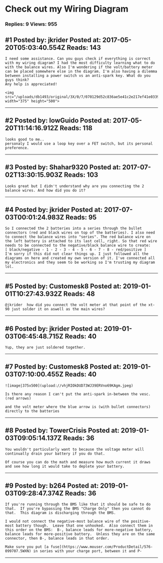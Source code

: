# Check out my Wiring Diagram

### Replies: 9 Views: 955

## \#1 Posted by: jkrider Posted at: 2017-05-20T05:03:40.554Z Reads: 143

```
I need some assistance. Can you guys check if everything is correct with my wiring diagram? I had the most difficulty learning what to do with the balance wires. Also I'm wondering if the volt/battery meter can be placed somewhere else in the diagram. I'm also having a dilemma between installing a power switch vs an anti-spark key. What do you guys think?
Any help is appreciated! 

<img src="/uploads/db1493/original/3X/0/7/070129d52c836ae5e41c2e217ef41e033915d1f3.jpg" width="375" height="500">
```

---
## \#2 Posted by: lowGuido Posted at: 2017-05-20T11:14:16.912Z Reads: 118

```
looks good to me..
personaly I would use a loop key over a FET switch, but its personal preference.
```

---
## \#3 Posted by: Shahar9320 Posted at: 2017-07-02T13:30:15.903Z Reads: 103

```
Looks great but I didn't understand why are you connecting the 2 balance wires. And how did you do it?
```

---
## \#4 Posted by: jkrider Posted at: 2017-07-03T00:01:24.983Z Reads: 95

```
So I connected the 2 batteries into a series through the bullet connectors (red and black wires on top of the batteries). I also need to connect the balance wires into "series". The red balance wire on the left battery is attached to its last cell, right. So that red wire needs to be connected to the negative/black balance wire to create:
[ black/negative - 1 - 2 - 3 - 4 - 5 - 6 - 7 - 8 - red/positive ]
I'm sorry if this did not clear things up. I just followed all the diagrams on here and created my own version of it. I've connected all my electronics and they seem to be working so I'm trusting my diagram lol.
```

---
## \#5 Posted by: Customesk8 Posted at: 2019-01-01T10:27:43.932Z Reads: 48

```
@jkrider  how did you connect the volt meter at that point of the xt-90 just solder it on aswell as the main wires?
```

---
## \#6 Posted by: jkrider Posted at: 2019-01-03T06:45:48.715Z Reads: 40

```
Yup, they are just soldered together.
```

---
## \#7 Posted by: Customesk8 Posted at: 2019-01-03T07:10:00.455Z Reads: 40

```
![image|375x500](upload://vhjRIOkDUD73WJ39ERVno69KAgm.jpeg) 

Is there any reason I can't put the anti-spark in-between the vesc. (red arrows) 

and the volt meter where the blue arrow is (with bullet connectors) directly to the batteries
```

---
## \#8 Posted by: TowerCrisis Posted at: 2019-01-03T09:05:14.137Z Reads: 36

```
You wouldn't particularly want to because the voltage meter will continually drain your battery if you do that.

Of course you can do the math and measure how much current it draws and see how long it would take to deplete your battery.
```

---
## \#9 Posted by: b264 Posted at: 2019-01-03T09:28:47.374Z Reads: 36

```
If you're running through the BMS like that it should be safe to do that.  If you're bypassing the BMS "Charge Only" then you cannot do that.  This diagram is discharging through the BMS.

I would not connect the negative-most balance wire of the positive-most battery though.  Leave that one unhooked.  Also connect them in this order on the BMS:  B-, balance leads for more-negative battery, balance leads for more-positive battery.  Unless they are on the same connector, then B-, balance leads in that order.

Make sure you put [a fuse](https://www.mouser.com/ProductDetail/576-099707.5WXN) in series with your charge port, between it and P-
```

---
